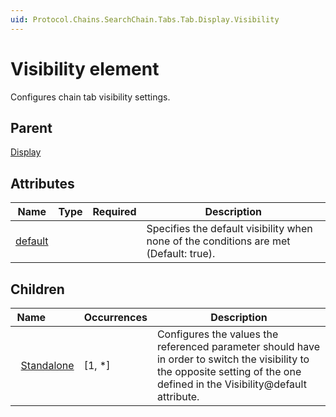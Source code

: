 ```yaml
---
uid: Protocol.Chains.SearchChain.Tabs.Tab.Display.Visibility
---
```


# Visibility element

Configures chain tab visibility settings.

## Parent

[Display](xref:Protocol.Chains.SearchChain.Tabs.Tab.Display)

## Attributes

|Name|Type|Required|Description|
|--- |--- |--- |--- |
|[default](xref:Protocol.Chains.SearchChain.Tabs.Tab.Display.Visibility-default)|||Specifies the default visibility when none of the conditions are met (Default: true).|

## Children

|Name&nbsp;&nbsp;&nbsp;&nbsp;&nbsp;&nbsp;&nbsp;&nbsp;&nbsp;&nbsp;|Occurrences|Description|
|--- |--- |--- |
|&nbsp;&nbsp;[Standalone](xref:Protocol.Chains.SearchChain.Tabs.Tab.Display.Visibility.Standalone)|[1, *]|Configures the values the referenced parameter should have in order to switch the visibility to the opposite setting of the one defined in the Visibility@default attribute.|
